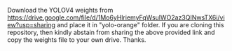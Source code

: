Download the YOLOV4 weights from https://drive.google.com/file/d/1Mo6yHlriemyFqWsulWO2az3QINwsTX6i/view?usp=sharing and place it in "yolo-orange" folder.
If you are cloning this repository, then kindly abstain from sharing the above provided link and copy the weights file to your own drive.
Thanks.
